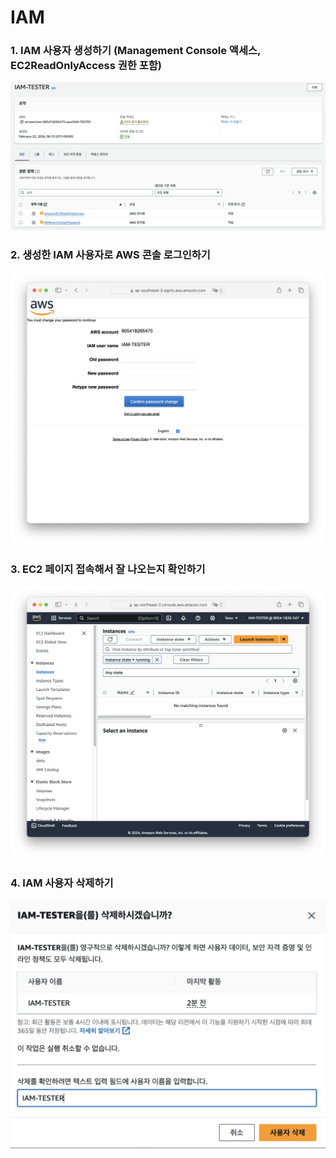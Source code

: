 # IAM
### 1. IAM 사용자 생성하기 (Management Console 액세스, EC2ReadOnlyAccess 권한 포함)
![1. IAM 사용자 생성하기](images/markdown-image.png)
### 2. 생성한 IAM 사용자로 AWS 콘솔 로그인하기
![2. 생성한 IAM 사용자로 AWS 콘솔 로그인하기](images/markdown-image-1.png)
### 3. EC2 페이지 접속해서 잘 나오는지 확인하기
![3. EC2 페이지 접속해서 잘 나오는지 확인하기](images/markdown-image-2.png)
### 4. IAM 사용자 삭제하기
![4. IAM 사용자 삭제하기](images/markdown-image-3.png)